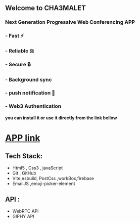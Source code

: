 ## Welcome to  CHA3MALET 
### Next Generation Progressive Web  Conferencing APP
### - Fast ⚡️ 
### - Reliable ⚖️ 
### - Secure 🔒 
### - Background sync
### - push notification 🔔
### - Web3 Authentication

#### you can install it or use it directly from the link bellow


# [APP link](https://cha-3-malet.vercel.app/)

## Tech Stack:
- Html5 , Css3 , javaScript
- Git , GitHub
- Vite,esbuild, PostCss ,workBox,firebase
- EmailJS ,emoji-picker-element


## API :
- WebRTC API	
- GIPHY API
